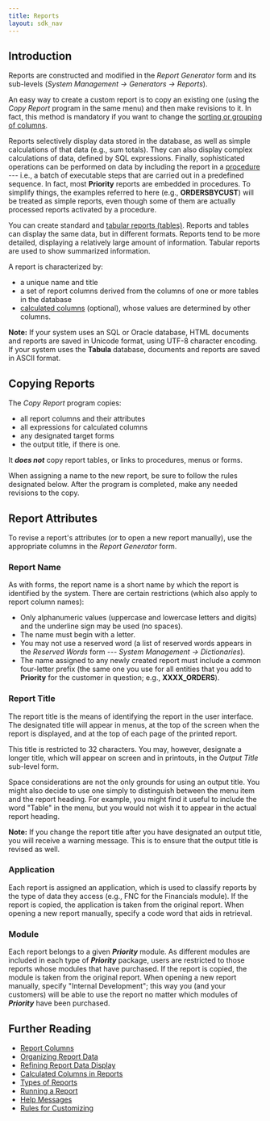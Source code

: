 ```yaml
---
title: Reports
layout: sdk_nav
---
```


## Introduction

Reports are constructed and modified in the *Report Generator* form and
its sub-levels (*System Management → Generators → Reports*).

An easy way to create a custom report is to copy an existing one (using
the *Copy Report* program in the same menu) and then make revisions to
it. In fact, this method is mandatory if you want to change the [sorting
or grouping of columns](Organizing-Report-Data ).

Reports selectively display data stored in the database, as well as
simple calculations of that data (e.g., sum totals). They can also
display complex calculations of data, defined by SQL expressions.
Finally, sophisticated operations can be performed on data by including
the report in a [procedure](Procedures ) --- i.e., a batch of
executable steps that are carried out in a predefined sequence. In fact,
most **Priority** reports are embedded in procedures. To
simplify things, the examples referred to here (e.g., **ORDERSBYCUST**)
will be treated as simple reports, even though some of them are actually
processed reports activated by a procedure.

You can create standard and [tabular reports
(tables)](Types-of-Reports ). Reports and tables can display
the same data, but in different formats. Reports tend to be more
detailed, displaying a relatively large amount of information. Tabular
reports are used to show summarized information.

A report is characterized by:

-   a unique name and title
-   a set of report columns derived from the columns of one or more
    tables in the database
-   [calculated columns](Calculated-Columns-in-Reports )
    (optional), whose values are determined by other columns.

<!--- TODO: Remove Tabula--->
**Note:** If your system uses an SQL or Oracle database, HTML documents
and reports are saved in Unicode format, using UTF-8 character encoding.
If your system uses the **Tabula** database, documents and reports are
saved in ASCII format.


## Copying Reports 

The *Copy Report* program copies:

-   all report columns and their attributes
-   all expressions for calculated columns
-   any designated target forms
-   the output title, if there is one.

It ***does not*** copy report tables, or links to procedures, menus or
forms.

When assigning a name to the new report, be sure to follow the rules
designated below. After the program is completed, make any needed
revisions to the copy.

## Report Attributes 

To revise a report's attributes (or to open a new report manually), use
the appropriate columns in the *Report Generator* form.

### Report Name 

As with forms, the report name is a short name by which the report is
identified by the system. There are certain restrictions (which also
apply to report column names):

-   Only alphanumeric values (uppercase and lowercase letters and
    digits) and the underline sign may be used (no spaces).
-   The name must begin with a letter.
-   You may not use a reserved word (a list of reserved words appears in
    the *Reserved Words* form --- *System Management → Dictionaries*).
-   The name assigned to any newly created report must include a common
    four-letter prefix (the same one you use for all entities that you
    add to **Priority** for the customer in question; e.g.,
    **XXXX_ORDERS**).

### Report Title 

The report title is the means of identifying the report in the user
interface. The designated title will appear in menus, at the top of the
screen when the report is displayed, and at the top of each page of the
printed report.

This title is restricted to 32 characters. You may, however, designate a
longer title, which will appear on screen and in printouts, in the
*Output Title* sub-level form.

Space considerations are not the only grounds for using an output title.
You might also decide to use one simply to distinguish between the menu
item and the report heading. For example, you might find it useful to
include the word "Table" in the menu, but you would not wish it to
appear in the actual report heading.

**Note:** If you change the report title after you have designated an
output title, you will receive a warning message. This is to ensure that
the output title is revised as well.

### Application

Each report is assigned an application, which is used to classify
reports by the type of data they access (e.g., FNC for the Financials
module). If the report is copied, the application is taken from the
original report. When opening a new report manually, specify a code word
that aids in retrieval.

### Module

Each report belongs to a given ***Priority*** module. As different
modules are included in each type of ***Priority*** package, users are
restricted to those reports whose modules that have purchased. If the
report is copied, the module is taken from the original report. When
opening a new report manually, specify "Internal Development"; this way
you (and your customers) will be able to use the report no matter which
modules of ***Priority*** have been purchased.

## Further Reading 

-   [Report Columns](Report-Columns )
-   [Organizing Report Data](Organizing-Report-Data )
-   [Refining Report Data
    Display](Refining-Report-Data-Display )
-   [Calculated Columns in
    Reports](Calculated-Columns-in-Reports )
-   [Types of Reports](Types-of-Reports )
-   [Running a Report](Running-a-Report )
-   [Help Messages](Help-Messages )
-   [Rules for Customizing](Rules-for-Customizing )
